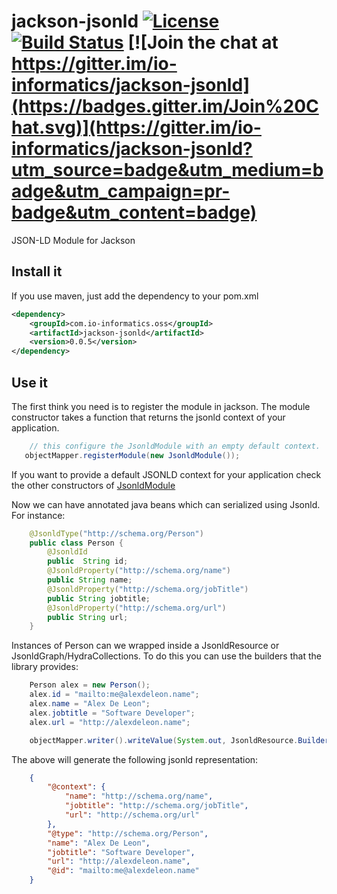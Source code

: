 # jackson-jsonld [![License](http://img.shields.io/badge/license-MIT-blue.svg?style=flat)](http://www.opensource.org/licenses/MIT) [![Build Status](https://travis-ci.org/io-informatics/jackson-jsonld.svg)](https://travis-ci.org/io-informatics/jackson-jsonld) [![Join the chat at https://gitter.im/io-informatics/jackson-jsonld](https://badges.gitter.im/Join%20Chat.svg)](https://gitter.im/io-informatics/jackson-jsonld?utm_source=badge&utm_medium=badge&utm_campaign=pr-badge&utm_content=badge)

JSON-LD Module for Jackson

## Install it
If you use maven, just add the dependency to your pom.xml
```xml
<dependency>
    <groupId>com.io-informatics.oss</groupId>
    <artifactId>jackson-jsonld</artifactId>
    <version>0.0.5</version>
</dependency>
```

## Use it
The first think you need is to register the module in jackson. The module constructor takes a function that returns the jsonld context of your application.
```java
    // this configure the JsonldModule with an empty default context.
   objectMapper.registerModule(new JsonldModule());
```
If you want to provide a default JSONLD context for your application check the other constructors of [JsonldModule](https://github.com/io-informatics/jackson-jsonld/blob/master/src/main/java/ioinformarics/oss/jackson/module/jsonld/JsonldModule.java#L25)


Now we can have annotated java beans which can serialized using Jsonld. For instance:

```java
    @JsonldType("http://schema.org/Person")
    public class Person {
        @JsonldId
        public  String id;
        @JsonldProperty("http://schema.org/name")
        public String name;
        @JsonldProperty("http://schema.org/jobTitle")
        public String jobtitle;
        @JsonldProperty("http://schema.org/url")
        public String url;
    }
```

Instances of Person can we wrapped inside a JsonldResource or JsonldGraph/HydraCollections. To do this you can use the builders that the library provides:

```java
    Person alex = new Person();
    alex.id = "mailto:me@alexdeleon.name";
    alex.name = "Alex De Leon";
    alex.jobtitle = "Software Developer";
    alex.url = "http://alexdeleon.name";

    objectMapper.writer().writeValue(System.out, JsonldResource.Builder.create().build(alex));
```
The above will generate the following jsonld representation:

```json
    {
        "@context": {
            "name": "http://schema.org/name",
            "jobtitle": "http://schema.org/jobTitle",
            "url": "http://schema.org/url"
        },
        "@type": "http://schema.org/Person",
        "name": "Alex De Leon",
        "jobtitle": "Software Developer",
        "url": "http://alexdeleon.name",
        "@id": "mailto:me@alexdeleon.name"
    }
```
